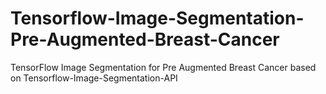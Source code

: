 # Tensorflow-Image-Segmentation-Pre-Augmented-Breast-Cancer
TensorFlow Image Segmentation for Pre Augmented Breast Cancer based on Tensorflow-Image-Segmentation-API
